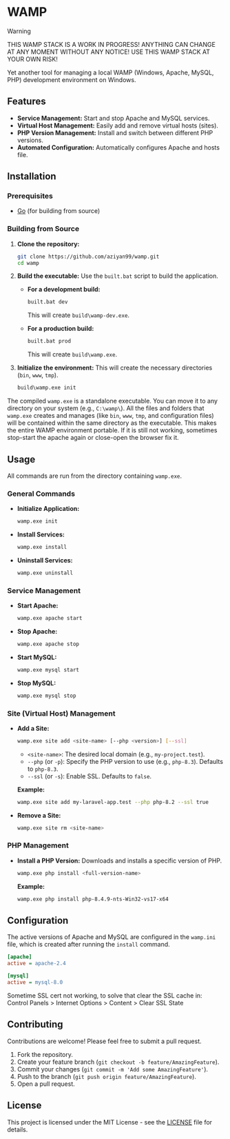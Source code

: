 # WAMP

> [!WARNING]
> THIS WAMP STACK IS A WORK IN PROGRESS! ANYTHING CAN CHANGE AT ANY MOMENT WITHOUT ANY NOTICE! USE THIS WAMP STACK AT YOUR OWN RISK!

Yet another tool for managing a local WAMP (Windows, Apache, MySQL, PHP) development environment on Windows.

## Features

- **Service Management:** Start and stop Apache and MySQL services.
- **Virtual Host Management:** Easily add and remove virtual hosts (sites).
- **PHP Version Management:** Install and switch between different PHP versions.
- **Automated Configuration:** Automatically configures Apache and hosts file.

## Installation

### Prerequisites

- [Go](https://golang.org/doc/install) (for building from source)

### Building from Source

1.  **Clone the repository:**
    ```sh
    git clone https://github.com/aziyan99/wamp.git
    cd wamp
    ```

2.  **Build the executable:**
    Use the `built.bat` script to build the application.

    - **For a development build:**
      ```sh
      built.bat dev
      ```
      This will create `build\wamp-dev.exe`.

    - **For a production build:**
      ```sh
      built.bat prod
      ```
      This will create `build\wamp.exe`.

3.  **Initialize the environment:**
    This will create the necessary directories (`bin`, `www`, `tmp`).
    ```sh
    build\wamp.exe init
    ```

The compiled `wamp.exe` is a standalone executable. You can move it to any directory on your system (e.g., `C:\wamp\`). All the files and folders that `wamp.exe` creates and manages (like `bin`, `www`, `tmp`, and configuration files) will be contained within the same directory as the executable. This makes the entire WAMP environment portable. If it is still not working, sometimes stop-start the apache again or close-open the browser fix it.


## Usage

All commands are run from the directory containing `wamp.exe`.

### General Commands

- **Initialize Application:**
  ```sh
  wamp.exe init
  ```

- **Install Services:**
  ```sh
  wamp.exe install
  ```

- **Uninstall Services:**
  ```sh
  wamp.exe uninstall
  ```

### Service Management

- **Start Apache:**
  ```sh
  wamp.exe apache start
  ```

- **Stop Apache:**
  ```sh
  wamp.exe apache stop
  ```

- **Start MySQL:**
  ```sh
  wamp.exe mysql start
  ```

- **Stop MySQL:**
  ```sh
  wamp.exe mysql stop
  ```

### Site (Virtual Host) Management

- **Add a Site:**
  ```sh
  wamp.exe site add <site-name> [--php <version>] [--ssl]
  ```
  - `<site-name>`: The desired local domain (e.g., `my-project.test`).
  - `--php` (or `-p`): Specify the PHP version to use (e.g., `php-8.3`). Defaults to `php-8.3`.
  - `--ssl` (or `-s`): Enable SSL. Defaults to `false`.

  **Example:**
  ```sh
  wamp.exe site add my-laravel-app.test --php php-8.2 --ssl true
  ```

- **Remove a Site:**
  ```sh
  wamp.exe site rm <site-name>
  ```

### PHP Management

- **Install a PHP Version:**
  Downloads and installs a specific version of PHP.
  ```sh
  wamp.exe php install <full-version-name>
  ```
  **Example:**
  ```sh
  wamp.exe php install php-8.4.9-nts-Win32-vs17-x64
  ```

## Configuration

The active versions of Apache and MySQL are configured in the `wamp.ini` file, which is created after running the `install` command.

```ini
[apache]
active = apache-2.4

[mysql]
active = mysql-8.0
```

Sometime SSL cert not working, to solve that clear the SSL cache in: Control Panels > Internet Options > Content > Clear SSL State

## Contributing

Contributions are welcome! Please feel free to submit a pull request.

1.  Fork the repository.
2.  Create your feature branch (`git checkout -b feature/AmazingFeature`).
3.  Commit your changes (`git commit -m 'Add some AmazingFeature'`).
4.  Push to the branch (`git push origin feature/AmazingFeature`).
5.  Open a pull request.

## License

This project is licensed under the MIT License - see the [LICENSE](LICENSE) file for details.